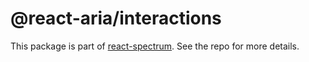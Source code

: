 # @react-aria/interactions

This package is part of [react-spectrum](https://github.com/adobe-private/react-spectrum-v3). See the repo for more details.
